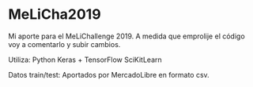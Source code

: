 # MeLiCha2019

Mi aporte para el MeLiChallenge 2019.
A medida que emprolije el código voy a comentarlo y subir cambios.

Utiliza:
Python
Keras + TensorFlow
SciKitLearn

Datos train/test:
Aportados por MercadoLibre en formato csv.
